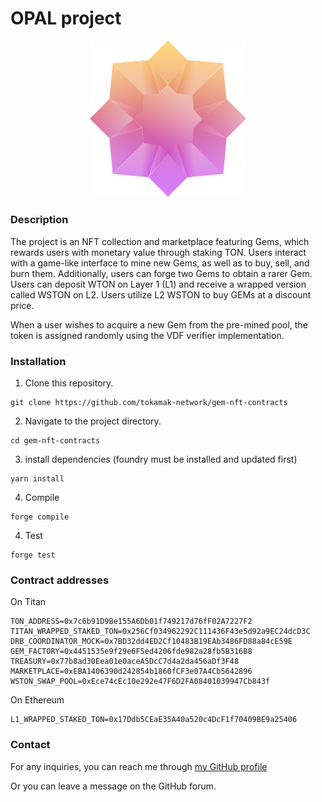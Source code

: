 # OPAL project

<div align="center">
<img src="images/gem.png" alt="Mythic gem" width="250" />
</div>

### Description

The project is an NFT collection and marketplace featuring Gems, which rewards users with monetary value through staking TON. Users interact with a game-like interface to mine new Gems, as well as to buy, sell, and burn them. Additionally, users can forge two Gems to obtain a rarer Gem. Users can deposit WTON on Layer 1 (L1) and receive a wrapped version called WSTON on L2. Users utilize L2 WSTON to buy GEMs at a discount price.

When a user wishes to acquire a new Gem from the pre-mined pool, the token is assigned randomly using the VDF verifier implementation.

### Installation

1.  Clone this repository.
```
git clone https://github.com/tokamak-network/gem-nft-contracts
```

2. Navigate to the project directory.
```
cd gem-nft-contracts
```

3. install dependencies (foundry must be installed and updated first)
```
yarn install
```

4. Compile 
```
forge compile
```

4. Test
```
forge test
```

### Contract addresses

On Titan
```
TON_ADDRESS=0x7c6b91D9Be155A6Db01f749217d76fF02A7227F2
TITAN_WRAPPED_STAKED_TON=0x256Cf034962292C111436F43e5d92a9EC24dcD3C
DRB_COORDINATOR_MOCK=0x7BD32dd4ED2Cf10483B19EAb3486FD88a84cE59E
GEM_FACTORY=0x4451535e9f29e6F5ed4206fde982a28fb5B316B8
TREASURY=0x77b8ad30Eea01e0aceA5DcC7d4a2da456aDf3F48
MARKETPLACE=0xEBA1406390d242854b1860fCF3e07A4Cb5642896
WSTON_SWAP_POOL=0xEce74cEc10e292e47F6D2FA08401039947Cb843f
```

On Ethereum
```
L1_WRAPPED_STAKED_TON=0x17Ddb5CEaE35A40a520c4DcF1f70409BE9a25406
```


### Contact

For any inquiries, you can reach me through [my GitHub profile](https://github.com/mehdi-defiesta)

Or you can leave a message on the GitHub forum. 
